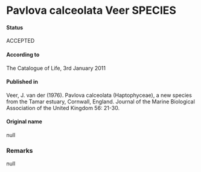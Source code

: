Pavlova calceolata Veer SPECIES
=======

#### Status
ACCEPTED

#### According to
The Catalogue of Life, 3rd January 2011

#### Published in
Veer, J. van der (1976). Pavlova calceolata (Haptophyceae), a new species from the Tamar estuary, Cornwall, England. Journal of the Marine Biological Association of the United Kingdom 56: 21-30.

#### Original name
null

### Remarks
null